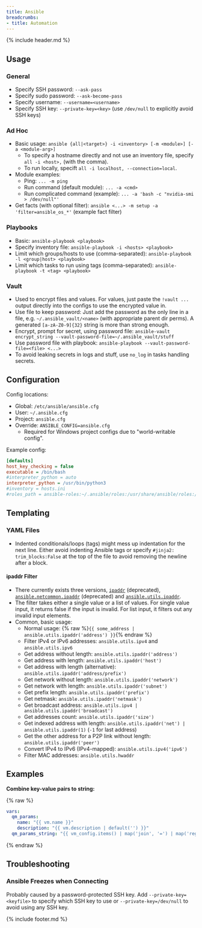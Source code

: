 ```yaml
---
title: Ansible
breadcrumbs:
- title: Automation
---
```

{% include header.md %}

## Usage

### General

- Specify SSH password: `--ask-pass`
- Specify sudo password: `--ask-become-pass`
- Specify username: `--username=<username>`
- Specify SSH key: `--private-key=<key>` (use `/dev/null` to explicitly avoid SSH keys)

### Ad Hoc

- Basic usage: `ansible {all|<target>} -i <inventory> [-m <module>] [-a <module-arg>]`
    - To specify a hostname directly and not use an inventory file, specify `all -i <host>,` (with the comma).
    - To run locally, specift `all -i localhost, --connection=local`.
- Module examples:
    - Ping: `... -m ping`
    - Run command (default module): `... -a <cmd>`
    - Run complicated command (example): `... -a 'bash -c "nvidia-smi > /dev/null"'`
- Get facts (with optional filter): `ansible <...> -m setup -a 'filter=ansible_os_*'` (example fact filter)

### Playbooks

- Basic: `ansible-playbook <playbook>`
- Specify inventory file: `ansible-playbook -i <hosts> <playbook>`
- Limit which groups/hosts to use (comma-separated): `ansible-playbook -l <group|host> <playbook>`
- Limit which tasks to run using tags (comma-separated): `ansible-playbook -t <tag> <playbook>`

### Vault

- Used to encrypt files and values. For values, just paste the `!vault ...` output directly into the configs to use the encrypted value in.
- Use file to keep password: Just add the password as the only line in a file, e.g. `~/.ansible_vault/<name>` (with appropriate parent dir perms). A generated `[a-zA-Z0-9]{32}` string is more than strong enough.
- Encrypt, prompt for secret, using password file: `ansible-vault encrypt_string --vault-password-file=~/.ansible_vault/stuff`
- Use password file with playbook: `ansible-playbook --vault-password-file=<file> <...>`
- To avoid leaking secrets in logs and stuff, use `no_log` in tasks handling secrets.

## Configuration

Config locations:

- Global: `/etc/ansible/ansible.cfg`
- User: `~/.ansible.cfg`
- Project: `ansible.cfg`
- Override: `ANSIBLE_CONFIG=ansible.cfg`
    - Required for Windows project configs due to "world-writable config".

Example config:

```ini
[defaults]
host_key_checking = false
executable = /bin/bash
#interpreter_python = auto
interpreter_python = /usr/bin/python3
#inventory = hosts.ini
#roles_path = ansible-roles:~/.ansible/roles:/usr/share/ansible/roles:/etc/ansible/roles
```

## Templating

### YAML Files

- Indented conditionals/loops (tags) might mess up indentation for the next line. Either avoid indenting Ansible tags or specify `#jinja2: trim_blocks:False` at the top of the file to avoid removing the newline after a block.

#### ipaddr Filter

- There currently exists three versions, [`ipaddr`](https://docs.ansible.com/ansible/2.4/playbooks_filters_ipaddr.html) (deprecated), [`ansible.netcommon.ipaddr`](https://docs.ansible.com/ansible/latest/user_guide/playbooks_filters_ipaddr.html) (deprecated) and [`ansible.utils.ipaddr`](https://docs.ansible.com/ansible/latest/collections/ansible/utils/docsite/filters_ipaddr.html).
- The filter takes either a single value or a list of values. For single value input, it returns false if the input is invalid. For list input, it filters out any invalid input elements.
- Common, basic usage:
    - Normal usage: {% raw %}`{{ some_address | ansible.utils.ipaddr('address') }}`{% endraw %}
    - Filter IPv4 or IPv6 addresses: `ansible.utils.ipv4` and `ansible.utils.ipv6`
    - Get address without length: `ansible.utils.ipaddr('address')`
    - Get address with length: `ansible.utils.ipaddr('host')`
    - Get address with length (alternative): `ansible.utils.ipaddr('address/prefix')`
    - Get network without length: `ansible.utils.ipaddr('network')`
    - Get network with length: `ansible.utils.ipaddr('subnet')`
    - Get prefix length: `ansible.utils.ipaddr('prefix')`
    - Get netmask: `ansible.utils.ipaddr('netmask')`
    - Get broadcast address: `ansible.utils.ipv4 | ansible.utils.ipaddr('broadcast')`
    - Get addresses count: `ansible.utils.ipaddr('size')`
    - Get indexed address with length: `ansible.utils.ipaddr('net') | ansible.utils.ipaddr(1)` (`-1` for last address)
    - Get the other address for a P2P link without length: `ansible.utils.ipaddr('peer')`
    - Convert IPv4 to IPv6 (IPv4-mapped): `ansible.utils.ipv4('ipv6')`
    - Filter MAC addresses: `ansible.utils.hwaddr`

## Examples

**Combine key-value pairs to string:**

{% raw %}
```yaml
vars:
  qm_params:
    name: "{{ vm.name }}"
    description: "{{ vm.description | default('') }}"
  qm_params_string: "{{ vm_config.items() | map('join', '=') | map('regex_replace', '^([^=]*)=(.*)$', '--\\1=\"\\2\"') | join(' ') }}"
```
{% endraw %}

## Troubleshooting

### Ansible Freezes when Connecting

Probably caused by a password-protected SSH key. Add `--private-key=<keyfile>` to specify which SSH key to use or `--private-key=/dev/null` to avoid using any SSH key.

{% include footer.md %}
